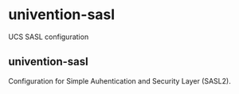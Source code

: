 # univention-sasl
UCS SASL configuration

## univention-sasl
Configuration for Simple Auhentication and Security Layer (SASL2).
